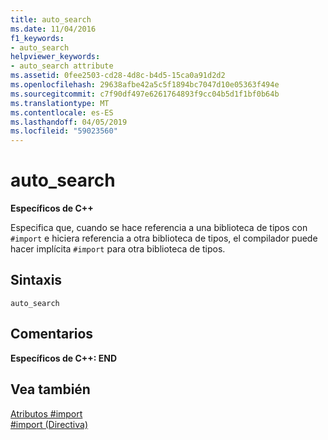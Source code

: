 ```yaml
---
title: auto_search
ms.date: 11/04/2016
f1_keywords:
- auto_search
helpviewer_keywords:
- auto_search attribute
ms.assetid: 0fee2503-cd28-4d8c-b4d5-15ca0a91d2d2
ms.openlocfilehash: 29638afbe42a5c5f1894bc7047d10e05363f494e
ms.sourcegitcommit: c7f90df497e6261764893f9cc04b5d1f1bf0b64b
ms.translationtype: MT
ms.contentlocale: es-ES
ms.lasthandoff: 04/05/2019
ms.locfileid: "59023560"
---
```

# <a name="autosearch"></a>auto_search

**Específicos de C++**

Especifica que, cuando se hace referencia a una biblioteca de tipos con `#import` e hiciera referencia a otra biblioteca de tipos, el compilador puede hacer implícita `#import` para otra biblioteca de tipos.

## <a name="syntax"></a>Sintaxis

```
auto_search
```

## <a name="remarks"></a>Comentarios

**Específicos de C++: END**

## <a name="see-also"></a>Vea también

[Atributos #import](../preprocessor/hash-import-attributes-cpp.md)<br/>
[#import (Directiva)](../preprocessor/hash-import-directive-cpp.md)
